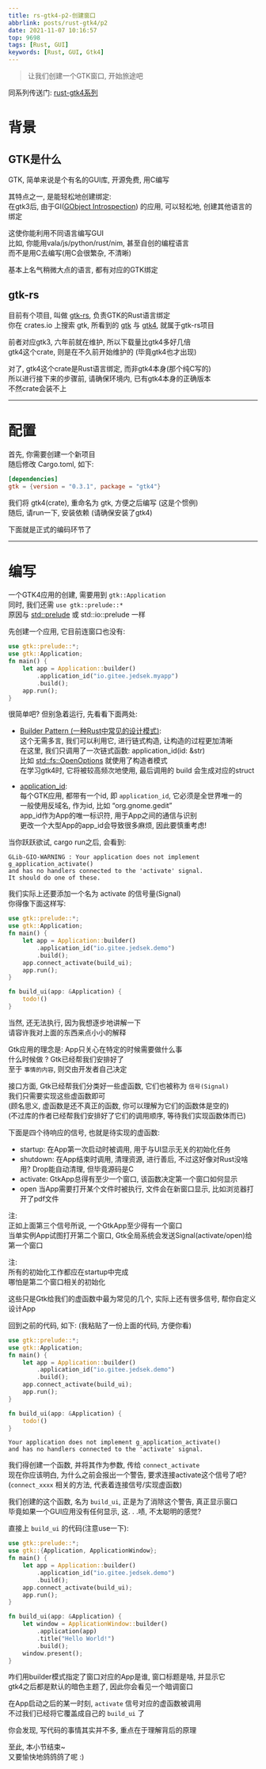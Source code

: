 ```yaml
---
title: rs-gtk4-p2-创建窗口
abbrlink: posts/rust-gtk4/p2
date: 2021-11-07 10:16:57
top: 9698
tags: [Rust, GUI]
keywords: [Rust, GUI, Gtk4]
---
```

> 让我们创建一个GTK窗口, 开始旅途吧
<!-- more -->

同系列传送门: [rust-gtk4系列](/categories/rust-gtk4)

# 背景  
## GTK是什么
GTK, 简单来说是个有名的GUI库, 开源免费, 用C编写  

其特点之一, 是能轻松地创建绑定:  
在gtk3后, 由于GI([GObject Introspection](https://gi.readthedocs.io/en/latest/)) 的应用, 可以轻松地, 创建其他语言的绑定  

这使你能利用不同语言编写GUI  
比如, 你能用vala/js/python/rust/nim, 甚至自创的编程语言  
而不是用C去编写(用C会很繁杂, 不清晰)  

基本上名气稍微大点的语言, 都有对应的GTK绑定    
## gtk-rs
目前有个项目, 叫做 [gtk-rs](https://gtk-rs.org/), 负责GTK的Rust语言绑定  
你在 crates.io 上搜索 gtk, 所看到的 [gtk](https://crates.io/crates/gtk) 与 [gtk4](https://crates.io/crates/gtk4), 就属于gtk-rs项目

前者对应gtk3, 六年前就在维护, 所以下载量比gtk4多好几倍  
gtk4这个crate, 则是在不久前开始维护的 (毕竟gtk4也才出现)  

对了, gtk4这个crate是Rust语言绑定, 而非gtk4本身(那个纯C写的)  
所以进行接下来的步骤前, 请确保环境内, 已有gtk4本身的正确版本  
不然crate会装不上  
- - -
# 配置
首先, 你需要创建一个新项目  
随后修改 Cargo.toml, 如下:  

```toml
[dependencies]
gtk = {version = "0.3.1", package = "gtk4"}
```

我们将 gtk4(crate), 重命名为 gtk, 方便之后编写 (这是个惯例)  
随后, 请run一下, 安装依赖 (请确保安装了gtk4)  

下面就是正式的编码环节了
- - -
# 编写
一个GTK4应用的创建, 需要用到 `gtk::Application`  
同时, 我们还需 `use gtk::prelude::*`  
原因与 [std::prelude](https://doc.rust-lang.org/std/prelude/index.html) 或 std::io::prelude 一样  

先创建一个应用, 它目前连窗口也没有:  

```rust
use gtk::prelude::*;
use gtk::Application;
fn main() {
    let app = Application::builder()
        .application_id("io.gitee.jedsek.myapp")
        .build();
    app.run();
}
```

很简单吧? 但别急着运行, 先看看下面两处:  

- [Builder Pattern (一种Rust中常见的设计模式)](http://chuxiuhong.com/chuxiuhong-rust-patterns-zh/patterns/builder.html):  
这个无需多言, 我们可以利用它, 进行链式构造, 让构造的过程更加清晰  
在这里, 我们只调用了一次链式函数: application_id(id: &str)  
比如 [std::fs::OpenOptions](https://doc.rust-lang.org/std/fs/struct.OpenOptions.html) 就使用了构造者模式  
在学习gtk4时, 它将被较高频次地使用, 最后调用的 build 会生成对应的struct

- [application_id](https://developer.gnome.org/documentation/tutorials/application-id.html):  
每个GTK应用, 都带有一个id, 即 `application_id`, 它必须是全世界唯一的  
一般使用反域名, 作为id, 比如 “org.gnome.gedit”  
app_id作为App的唯一标识符, 用于App之间的通信与识别  
更改一个大型App的app_id会导致很多麻烦, 因此要慎重考虑!  


当你跃跃欲试, cargo run之后, 会看到:  

```
GLib-GIO-WARNING : Your application does not implement g_application_activate()
and has no handlers connected to the 'activate' signal.  
It should do one of these.
```

我们实际上还要添加一个名为 activate 的信号量(Signal)  
你得像下面这样写:  

```rust
use gtk::prelude::*;
use gtk::Application;
fn main() {
    let app = Application::builder()
        .application_id("io.gitee.jedsek.demo")
        .build();
    app.connect_activate(build_ui);
    app.run();
}

fn build_ui(app: &Application) {
	todo!()
}
```

当然, 还无法执行, 因为我想逐步地讲解一下  
请容许我对上面的东西来点小小的解释  

Gtk应用的理念是: App只关心在特定的时候需要做什么事  
什么时候做 ? Gtk已经帮我们安排好了  
至于 `事情的内容`, 则交由开发者自己决定  

接口方面, Gtk已经帮我们分类好一些虚函数, 它们也被称为 `信号(Signal)`  
我们只需要实现这些虚函数即可  
(顾名思义, 虚函数是还不真正的函数, 你可以理解为它们的函数体是空的)  
(不过库的作者已经帮我们安排好了它们的调用顺序, 等待我们实现函数体而已)  

下面是四个待响应的信号, 也就是待实现的虚函数:  

- startup: 
在App第一次启动时被调用, 用于与UI显示无关的初始化任务  
- shutdown: 
在App结束时调用, 清理资源, 进行善后, 不过这好像对Rust没啥用? Drop能自动清理, 但毕竟源码是C
- activate:
GtkApp总得有至少一个窗口, 该函数决定第一个窗口如何显示  
- open
当App需要打开某个文件时被执行, 文件会在新窗口显示, 比如浏览器打开了pdf文件  

注:  
正如上面第三个信号所说, 一个GtkApp至少得有一个窗口  
当单实例App试图打开第二个窗口, Gtk全局系统会发送Signal(activate/open)给第一个窗口  

注:  
所有的初始化工作都应在startup中完成  
哪怕是第二个窗口相关的初始化  


这些只是Gtk给我们的虚函数中最为常见的几个, 实际上还有很多信号, 帮你自定义设计App  

回到之前的代码, 如下:
(我粘贴了一份上面的代码, 方便你看)

```rust
use gtk::prelude::*;
use gtk::Application;
fn main() {
    let app = Application::builder()
        .application_id("io.gitee.jedsek.demo")
        .build();
    app.connect_activate(build_ui);
    app.run();
}

fn build_ui(app: &Application) {
	todo!()
}
```

```
Your application does not implement g_application_activate()
and has no handlers connected to the 'activate' signal. 
```

我们得创建一个函数, 并将其作为参数, 传给 `connect_activate`  
现在你应该明白, 为什么之前会报出一个警告, 要求连接activate这个信号了吧?  
(`connect_xxxx` 相关的方法, 代表着连接信号/实现虚函数)  


我们创建的这个函数, 名为 `build_ui`, 正是为了消除这个警告, 真正显示窗口  
毕竟如果一个GUI应用没有任何显示, 这. . .啧, 不太聪明的感觉?  

直接上 `build_ui` 的代码(注意use一下):  

```rust
use gtk::prelude::*;
use gtk::{Application, ApplicationWindow};
fn main() {
    let app = Application::builder()
        .application_id("io.gitee.jedsek.demo")
        .build();
    app.connect_activate(build_ui);
    app.run();
}

fn build_ui(app: &Application) {
    let window = ApplicationWindow::builder()
        .application(app)
        .title("Hello World!")
        .build();
    window.present();
}
```

咋们用builder模式指定了窗口对应的App是谁, 窗口标题是啥, 并显示它  
gtk4之后都是默认的暗色主题了, 因此你会看见一个暗调窗口  

在App启动之后的某一时刻, `activate` 信号对应的虚函数被调用  
不过我们已经将它覆盖成自己的 `build_ui` 了  

你会发现, 写代码的事情其实并不多, 重点在于理解背后的原理  

至此, 本小节结束~  
又要愉快地鸽鸽鸽了呢 :)  